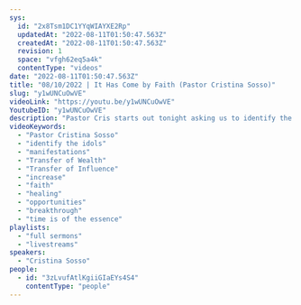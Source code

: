 ```yaml
---
sys:
  id: "2x8Tsm1DC1YYqWIAYXE2Rp"
  updatedAt: "2022-08-11T01:50:47.563Z"
  createdAt: "2022-08-11T01:50:47.563Z"
  revision: 1
  space: "vfgh62eq5a4k"
  contentType: "videos"
date: "2022-08-11T01:50:47.563Z"
title: "08/10/2022 | It Has Come by Faith (Pastor Cristina Sosso)"
slug: "y1wUNCuOwVE"
videoLink: "https://youtu.be/y1wUNCuOwVE"
YoutubeID: "y1wUNCuOwVE"
description: "Pastor Cris starts out tonight asking us to identify the idols in our life as they can cost us time in our manifestations. With all the manifestations that are about to come, we need to ask God to increase our capacity to receive. She also focuses heavily on using our faith to manifest our healing. When we make a choice in our hearts that we are healed because God said so, we have to stand firmly with our faith no matter what the circumstances look like. As Pastor Cris says, you have to walk, talk and dress healed. We have to mature our faith, so we don't miss out on the opportunities that are coming. Ask God to show you what is stopping your breakthroughs from coming forth. The time to stand with our faith is now."
videoKeywords:
  - "Pastor Cristina Sosso"
  - "identify the idols"
  - "manifestations"
  - "Transfer of Wealth"
  - "Transfer of Influence"
  - "increase"
  - "faith"
  - "healing"
  - "opportunities"
  - "breakthrough"
  - "time is of the essence"
playlists:
  - "full sermons"
  - "livestreams"
speakers:
  - "Cristina Sosso"
people:
  - id: "3zLvufAtlKgiiGIaEYs4S4"
    contentType: "people"
---
```

